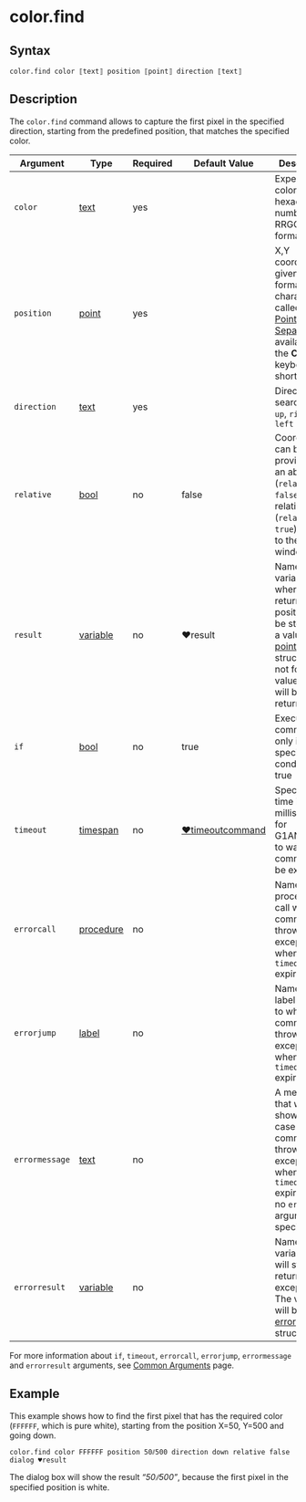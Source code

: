 # color.find

## Syntax

```G1ANT
color.find color ⟦text⟧ position ⟦point⟧ direction ⟦text⟧
```

## Description

The `color.find` command allows to capture the first pixel in the specified direction, starting from the predefined position, that matches the specified color.

| Argument | Type | Required | Default Value | Description |
| -------- | ---- | -------- | ------------- | ----------- |
|`color`| [text](https://manual.g1ant.com/link/G1ANT.Language/G1ANT.Language/Structures/TextStructure.md) | yes |   | Expected color as a hexadecimal number in a RRGGBB format |
|`position`| [point](https://manual.g1ant.com/link/G1ANT.Language/G1ANT.Language/Structures/PointStructure.md) | yes |  | X,Y coordinates given in a `x⫽y` format (the `⫽` character called the [Point Separator](https://manual.g1ant.com/link/G1ANT.Manual/appendices/special-characters/point-separator.md) is available with the **Ctrl+?** keyboard shortcut) |
|`direction`| [text](https://manual.g1ant.com/link/G1ANT.Language/G1ANT.Language/Structures/TextStructure.md) | yes |  | Direction of search: `down`, `up`, `right` or `left` |
|`relative`| [bool](https://manual.g1ant.com/link/G1ANT.Language/G1ANT.Language/Structures/BooleanStructure.md) | no | false | Coordinates can be provided in an absolute (`relative false`) or relative (`relative true`) position to the active window |
|`result`| [variable](https://github.com/G1ANT-Robot/G1ANT.Manual/blob/master/G1ANT-Language/Special-Characters/variable.md) | no | ♥result  | Name of a variable, where the returned position will be stored as a value of [point](https://manual.g1ant.com/link/G1ANT.Language/G1ANT.Language/Structures/PointStructure.md) structure. If not found, value of `-1⫽-1` will be returned |
| `if`           | [bool](https://manual.g1ant.com/link/G1ANT.Language/G1ANT.Language/Structures/BooleanStructure.md) | no       | true                                                        | Executes the command only if a specified condition is true   |
| `timeout`      | [timespan](https://manual.g1ant.com/link/G1ANT.Language/G1ANT.Language/Structures/TimeSpanStructure.md) | no       | [♥timeoutcommand](https://manual.g1ant.com/link/G1ANT.Language/G1ANT.Addon.Core/Variables/TimeoutCommandVariable.md) | Specifies time in milliseconds for G1ANT.Robot to wait for the command to be executed |
| `errorcall`    | [procedure](https://manual.g1ant.com/link/G1ANT.Language/G1ANT.Language/Structures/ProcedureStructure.md) | no       |                                                             | Name of a procedure to call when the command throws an exception or when a given `timeout` expires |
| `errorjump`    | [label](https://manual.g1ant.com/link/G1ANT.Language/G1ANT.Language/Structures/LabelStructure.md) | no       |                                                             | Name of the label to jump to when the command throws an exception or when a given `timeout` expires |
| `errormessage` | [text](https://manual.g1ant.com/link/G1ANT.Language/G1ANT.Language/Structures/TextStructure.md) | no       |                                                             | A message that will be shown in case the command throws an exception or when a given `timeout` expires, and no `errorjump` argument is specified |
| `errorresult`  | [variable](https://manual.g1ant.com/link/G1ANT.Language/G1ANT.Language/Structures/VariableStructure.md) | no       |                                                             | Name of a variable that will store the returned exception. The variable will be of [error](https://manual.g1ant.com/link/G1ANT.Language/G1ANT.Language/Structures/ErrorStructure.md) structure  |

For more information about `if`, `timeout`, `errorcall`, `errorjump`, `errormessage` and `errorresult` arguments, see [Common Arguments](https://manual.g1ant.com/link/G1ANT.Manual/appendices/common-arguments.md) page.

## Example

This example shows how to find the first pixel that has the required color (`FFFFFF`, which is pure white), starting from the position X=50, Y=500 and going down.

```G1ANT
color.find color FFFFFF position 50⫽500 direction down relative false
dialog ♥result
```

The dialog box will show the result *“50⫽500”*, because the first pixel in the specified position is white.
